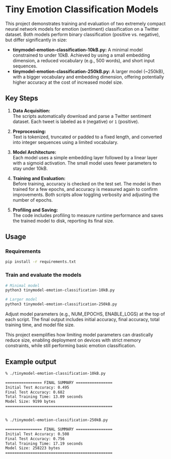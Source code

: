 # Tiny Emotion Classification Models

This project demonstrates training and evaluation of two extremely compact neural network models for emotion (sentiment) classification on a Twitter dataset. Both models perform binary classification (positive vs. negative), but differ significantly in size:

- **tinymodel-emotion-classification-10kB.py:** A minimal model constrained to under 10kB. Achieved by using a small embedding dimension, a reduced vocabulary (e.g., 500 words), and short input sequences.
- **tinymodel-emotion-classification-250kB.py:** A larger model (~250kB), with a bigger vocabulary and embedding dimension, offering potentially higher accuracy at the cost of increased model size.

## Key Steps

1. **Data Acquisition:**  
   The scripts automatically download and parse a Twitter sentiment dataset. Each tweet is labeled as `0` (negative) or `1` (positive).

2. **Preprocessing:**  
   Text is tokenized, truncated or padded to a fixed length, and converted into integer sequences using a limited vocabulary.

3. **Model Architecture:**  
   Each model uses a simple embedding layer followed by a linear layer with a sigmoid activation. The small model uses fewer parameters to stay under 10kB.

4. **Training and Evaluation:**  
   Before training, accuracy is checked on the test set. The model is then trained for a few epochs, and accuracy is measured again to confirm improvements. Both scripts allow toggling verbosity and adjusting the number of epochs.

5. **Profiling and Saving:**  
   The code includes profiling to measure runtime performance and saves the trained model to disk, reporting its final size.

## Usage

### Requirements
``` bash
pip install -r requirements.txt
```
### Train and evaluate the models

```bash
# Minimal model
python3 tinymodel-emotion-classification-10kB.py

# Larger model
python3 tinymodel-emotion-classification-250kB.py
```
Adjust model parameters (e.g., NUM_EPOCHS, ENABLE_LOGS) at the top of each script. The final output includes initial accuracy, final accuracy, total training time, and model file size.

This project exemplifies how limiting model parameters can drastically reduce size, enabling deployment on devices with strict memory constraints, while still performing basic emotion classification.

## Example output
``` bash
% ./tinymodel-emotion-classification-10kB.py 

================ FINAL SUMMARY ================
Initial Test Accuracy: 0.495
Final Test Accuracy: 0.682
Total Training Time: 13.09 seconds
Model Size: 9199 bytes
===============================================


% ./tinymodel-emotion-classification-250kB.py

================ FINAL SUMMARY ================
Initial Test Accuracy: 0.508
Final Test Accuracy: 0.756
Total Training Time: 17.19 seconds
Model Size: 258223 bytes
===============================================
```